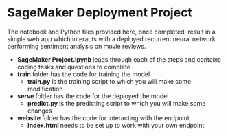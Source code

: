 # SageMaker Deployment Project

The notebook and Python files provided here, once completed, result in a simple web app which interacts with a deployed recurrent neural network performing sentiment analysis on movie reviews.

* <b> SageMaker Project.ipynb </b> leads through each of the steps and contains coding tasks and questions to complete
* <b> train </b> folder has the code for training the model
    * <b> train.py </b> is the training script to which you will make some modification
* <b> serve </b> folder has the code for the deployed the model
    * <b> predict.py </b> is the predicting script to which you will make some changes
* <b> website </b> folder has the code for interacting with the endpoint
    * <b> index.html </b> needs to be set up to work with your own endpoint
